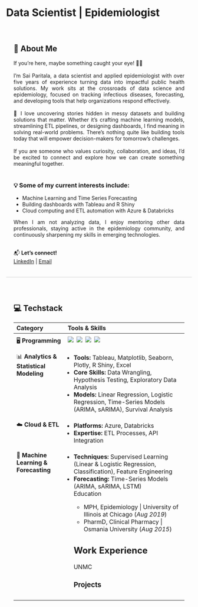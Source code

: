 # Data Scientist | Epidemiologist

<!-- About Me Section -->
<div style="width: 100%; padding: 20px; box-sizing: border-box; margin-bottom: 20px; border-bottom: 1px solid #ccc;">
  <h2>👋 About Me</h2>
  <div align="justify">
    If you’re here, maybe something caught your eye! 👋🏾
    <br><br>
    I’m Sai Paritala, a data scientist and applied epidemiologist with over five years of experience turning data into impactful public health solutions. My work sits at the crossroads of data science and epidemiology, focused on tracking infectious diseases, forecasting, and developing tools that help organizations respond effectively.
    <br><br>
    🔎 I love uncovering stories hidden in messy datasets and building solutions that matter. Whether it’s crafting machine learning models, streamlining ETL pipelines, or designing dashboards, I find meaning in solving real-world problems. There’s nothing quite like building tools today that will empower decision-makers for tomorrow’s challenges.
    <br><br>
    If you are someone who values curiosity, collaboration, and ideas, I’d be excited to connect and explore how we can create something meaningful together.
  </div>
  <br>
  <h3>💡 Some of my current interests include:</h3>
  <ul>
    <li>Machine Learning and Time Series Forecasting</li>
    <li>Building dashboards with Tableau and R Shiny</li>
    <li>Cloud computing and ETL automation with Azure & Databricks</li>
  </ul>
  <div align="justify">
    When I am not analyzing data, I enjoy mentoring other data professionals, staying active in the epidemiology community, and continuously sharpening my skills in emerging technologies.
  </div>
  <br>
  <p>📬 <b>Let’s connect!</b><br>
  <a href="#">LinkedIn</a> | <a href="#">Email</a></p>
</div>

<!-- Techstack Section -->
<div style="width: 100%; padding: 20px; box-sizing: border-box;">
  <h2>💻 Techstack</h2>
  <table style="width: 100%; border-spacing: 0; border-collapse: collapse;">
    <thead>
      <tr>
        <th style="text-align:left; width: 30%; font-weight: bold;">Category</th>
        <th style="text-align:left; width: 70%; font-weight: bold;">Tools & Skills</th>
      </tr>
    </thead>
    <tbody>
      <tr style="vertical-align: top;">
        <td style="text-align:left; padding: 8px;">🖥️ <b>Programming</b></td>
        <td style="padding: 8px;">
          <div style="display: flex; gap: 8px; flex-wrap: wrap;">
            <img src="https://img.shields.io/badge/Python-3776AB?style=for-the-badge&logo=python&logoColor=white" />
            <img src="https://img.shields.io/badge/R-276DC3?style=for-the-badge&logo=r&logoColor=white" />
            <img src="https://img.shields.io/badge/SAS-2E8B57?style=for-the-badge&logoColor=white" />
            <img src="https://img.shields.io/badge/SQL-4169E1?style=for-the-badge&logoColor=white" />
          </div>
        </td>
      </tr>
      <tr style="vertical-align: top;">
        <td style="text-align:left; padding: 8px;">📊 <b>Analytics & Statistical Modeling</b></td>
        <td style="padding: 8px;">
          <ul style="margin: 0; padding: 4px 0 4px 16px; text-align: left;">
            <li><b>Tools:</b> Tableau, Matplotlib, Seaborn, Plotly, R Shiny, Excel</li>
            <li><b>Core Skills:</b> Data Wrangling, Hypothesis Testing, Exploratory Data Analysis</li>
            <li><b>Models:</b> Linear Regression, Logistic Regression, Time-Series Models (ARIMA, sARIMA), Survival Analysis</li>
          </ul>
        </td>
      </tr>
      <tr style="vertical-align: top;">
        <td style="text-align:left; padding: 8px;">☁️ <b>Cloud & ETL</b></td>
        <td style="padding: 8px;">
          <ul style="margin: 0; padding: 4px 0 4px 16px; text-align: left;">
            <li><b>Platforms:</b> Azure, Databricks</li>
            <li><b>Expertise:</b> ETL Processes, API Integration</li>
          </ul>
        </td>
      </tr>
      <tr style="vertical-align: top;">
        <td style="text-align:left; padding: 8px;">🤖 <b>Machine Learning & Forecasting</b></td>
        <td style="padding: 8px;">
          <ul style="margin: 0; padding: 4px 0 4px 16px; text-align: left;">
            <li><b>Techniques:</b> Supervised Learning (Linear & Logistic Regression, Classification), Feature Engineering</li>
            <li><b>Forecasting:</b> Time-Series Models (ARIMA, sARIMA, LSTM)</li


## Education
- MPH, Epidemiology | University of Illinois at Chicago (_Aug 2019_)
- PharmD, Clinical Pharmacy | Osmania University (_Aug 2015_)

## Work Experience
UNMC

### Projects
